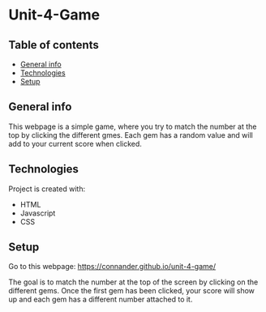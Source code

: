 # Unit-4-Game

## Table of contents
* [General info](#general-info)
* [Technologies](#technologies)
* [Setup](#setup)

## General info
This webpage is a simple game, where you try to match the number at the top by clicking the different gmes.
Each gem has a random value and will add to your current score when clicked.
	
## Technologies
Project is created with:
* HTML
* Javascript
* CSS
	
## Setup
Go to this webpage: https://connander.github.io/unit-4-game/

The goal is to match the number at the top of the screen by clicking on the different gems.
Once the first gem has been clicked, your score will show up and each gem has a different
number attached to it.
